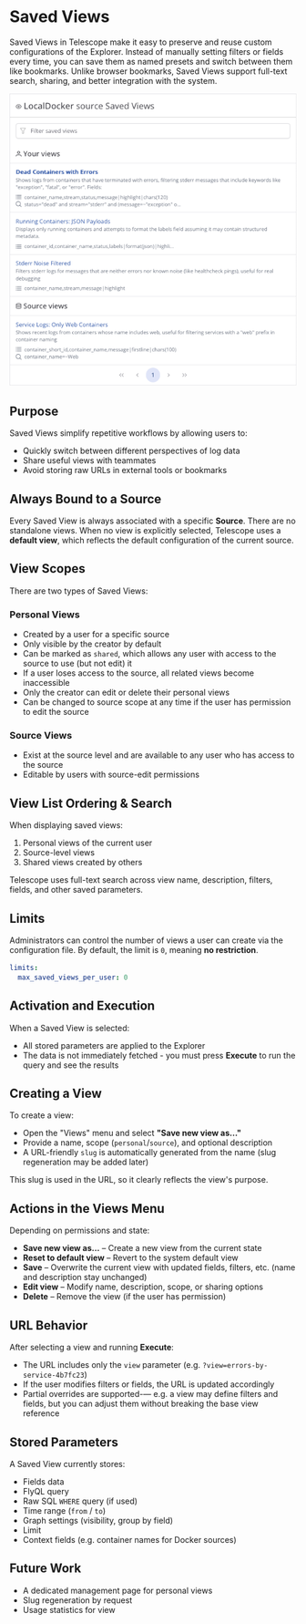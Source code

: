 # Saved Views

Saved Views in Telescope make it easy to preserve and reuse custom configurations of the Explorer.
Instead of manually setting filters or fields every time, you can save them as named presets and switch between them
like bookmarks.
Unlike browser bookmarks, Saved Views support full-text search, sharing, and better integration with the system.

![Saved views list](_assets/saved_views_list.png "Saved views list")


## Purpose

Saved Views simplify repetitive workflows by allowing users to:

* Quickly switch between different perspectives of log data
* Share useful views with teammates
* Avoid storing raw URLs in external tools or bookmarks

## Always Bound to a Source

Every Saved View is always associated with a specific **Source**. There are no standalone views.
When no view is explicitly selected, Telescope uses a **default view**, which reflects the default configuration of the
current source.

## View Scopes

There are two types of Saved Views:

### Personal Views

* Created by a user for a specific source
* Only visible by the creator by default
* Can be marked as `shared`, which allows any user with access to the source to use (but not edit) it
* If a user loses access to the source, all related views become inaccessible
* Only the creator can edit or delete their personal views
* Can be changed to source scope at any time if the user has permission to edit the source

### Source Views

* Exist at the source level and are available to any user who has access to the source
* Editable by users with source-edit permissions

## View List Ordering & Search

When displaying saved views:

1. Personal views of the current user
2. Source-level views
3. Shared views created by others

Telescope uses full-text search across view name, description, filters, fields, and other saved parameters.

## Limits

Administrators can control the number of views a user can create via the configuration file.
By default, the limit is `0`, meaning **no restriction**.

```yaml
limits:
  max_saved_views_per_user: 0
```

## Activation and Execution

When a Saved View is selected:

* All stored parameters are applied to the Explorer
* The data is not immediately fetched - you must press **Execute** to run the query and see the results

## Creating a View

To create a view:

* Open the "Views" menu and select **"Save new view as..."**
* Provide a name, scope (`personal`/`source`), and optional description
* A URL-friendly `slug` is automatically generated from the name (slug regeneration may be added later)

This slug is used in the URL, so it clearly reflects the view's purpose.

## Actions in the Views Menu

Depending on permissions and state:

* **Save new view as...** – Create a new view from the current state
* **Reset to default view** – Revert to the system default view
* **Save** – Overwrite the current view with updated fields, filters, etc. (name and description stay unchanged)
* **Edit view** – Modify name, description, scope, or sharing options
* **Delete** – Remove the view (if the user has permission)

## URL Behavior

After selecting a view and running **Execute**:

* The URL includes only the `view` parameter (e.g. `?view=errors-by-service-4b7fc23`)
* If the user modifies filters or fields, the URL is updated accordingly
* Partial overrides are supported-— e.g. a view may define filters and fields, but you can adjust them without breaking
  the base view reference

## Stored Parameters

A Saved View currently stores:

* Fields data
* FlyQL query
* Raw SQL `WHERE` query (if used)
* Time range (`from` / `to`)
* Graph settings (visibility, group by field)
* Limit
* Context fields (e.g. container names for Docker sources)

## Future Work

* A dedicated management page for personal views
* Slug regeneration by request
* Usage statistics for view